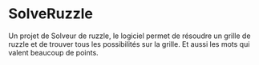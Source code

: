 # SolveRuzzle
Un projet de Solveur de ruzzle, le logiciel permet de résoudre un grille de ruzzle et de trouver tous les possibilités sur la grille.
Et aussi les mots qui valent beaucoup de points.
